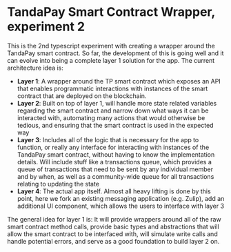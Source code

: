# TandaPay Smart Contract Wrapper, experiment 2

This is the 2nd typescript experiment with creating a wrapper around the TandaPay smart contract. So far, the development of this is going well and it can evolve into being a complete layer 1 solution for the app. The current architecture idea is:
- **Layer 1**: A wrapper around the TP smart contract which exposes an API that enables programmatic interactions with instances of the smart contract that are deployed on the blockchain.
- **Layer 2**: Built on top of layer 1, will handle more state related variables regarding the smart contract and narrow down what ways it can be interacted with, automating many actions that would otherwise be tedious, and ensuring that the smart contract is used in the expected way
- **Layer 3**: Includes all of the logic that is necessary for the app to function, or really any interface for interacting with instances of the TandaPay smart contract, without having to know the implementation details. Will include stuff like a transactions queue, which provides a queue of transactions that need to be sent by any individual member and by when, as well as a community-wide queue for all transactions relating to updating the state
- **Layer 4**: The actual app itself. Almost all heavy lifting is done by this point, here we fork an existing messaging application (e.g. Zulip), add an additional UI component, which allows the users to interface with layer 3

The general idea for layer 1 is: It will provide wrappers around all of the raw smart contract method calls, provide basic types and abstractions that will allow the smart contract to be interfaced with, will simulate write calls and handle potential errors, and serve as a good foundation to build layer 2 on.